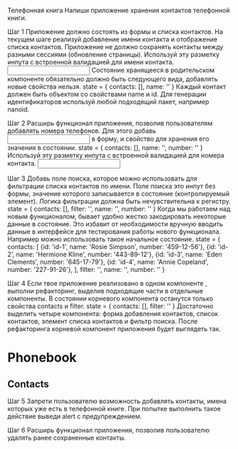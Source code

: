 Телефонная книга Напиши приложение хранения контактов телефонной книги.

Шаг 1 Приложение должно состоять из формы и списка контактов. На текущем шаге
реализуй добавление имени контакта и отображение списка контактов. Приложение не
должно сохранять контакты между разными сессиями (обновление страницы).
Используй эту разметку инпута с встроенной валидацией для имени контакта. <input
  type="text"
  name="name"
  pattern="^[a-zA-Zа-яА-Я]+(([' -][a-zA-Zа-яА-Я ])?[a-zA-Zа-яА-Я]*)*$"
  title="Name may contain only letters, apostrophe, dash and spaces. For example Adrian, Jacob Mercer, Charles de Batz de Castelmore d'Artagnan"
  required
/> Состояние хранящееся в родительском компоненте <App> обязательно должно быть
следующего вида, добавлять новые свойства нельзя. state = { contacts: [], name:
'' } Каждый контакт должен быть объектом со свойствами name и id. Для генерации
идентификаторов используй любой подходящий пакет, например nanoid.

Шаг 2 Расширь функционал приложения, позволив пользователям добавлять номера
телефонов. Для этого добавь <input type="tel"> в форму, и свойство для хранения
его значения в состоянии. state = { contacts: [], name: '', number: '' }
Используй эту разметку инпута с встроенной валидацией для номера контакта.
<input
  type="tel"
  name="number"
  pattern="\+?\d{1,4}?[-.\s]?\(?\d{1,3}?\)?[-.\s]?\d{1,4}[-.\s]?\d{1,4}[-.\s]?\d{1,9}"
  title="Phone number must be digits and can contain spaces, dashes, parentheses and can start with +"
  required
/>

Шаг 3 Добавь поле поиска, которое можно использовать для фильтрации списка
контактов по имени. Поле поиска это инпут без формы, значение которого
записывается в состояние (контролируемый элемент). Логика фильтрации должна быть
нечувствительна к регистру. state = { contacts: [], filter: '', name: '',
number: '' } Когда мы работаем над новым функционалом, бывает удобно жестко
закодировать некоторые данные в состояние. Это избавит от необходимости вручную
вводить данные в интерфейсе для тестирования работы нового функционала. Например
можно использовать такое начальное состояние. state = { contacts: [ {id: 'id-1',
name: 'Rosie Simpson', number: '459-12-56'}, {id: 'id-2', name: 'Hermione
Kline', number: '443-89-12'}, {id: 'id-3', name: 'Eden Clements', number:
'645-17-79'}, {id: 'id-4', name: 'Annie Copeland', number: '227-91-26'}, ],
filter: '', name: '', number: '' }

Шаг 4 Если твое приложение реализовано в одном компоненте <App>, выполни
рефакторинг, выделив подходящие части в отдельные компоненты. В состоянии
корневого компонента <App> останутся только свойства contacts и filter. state =
{ contacts: [], filter: '' } Достаточно выделить четыре компонента: форма
добавления контактов, список контактов, элемент списка контактов и фильтр
поиска. После рефакторинга корневой компонент приложения будет выглядеть так.

<div>
  <h1>Phonebook</h1>
  <ContactForm ... />
  <h2>Contacts</h2>
  <Filter ... />
  <ContactList ... />
</div>

Шаг 5 Запрети пользователю возможность добавлять контакты, имена которых уже
есть в телефонной книге. При попытке выполнить такое действие выведи alert с
предупреждением.

Шаг 6 Расширь функционал приложения, позволив пользователю удалять ранее
сохраненные контакты.
